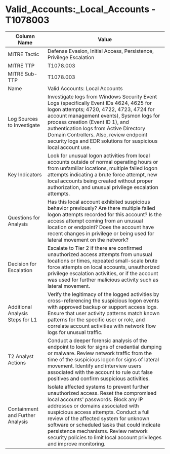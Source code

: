# Valid_Accounts:_Local_Accounts - T1078003

| Column Name | Value |
|-------------|-------|
| MITRE Tactic | Defense Evasion, Initial Access, Persistence, Privilege Escalation |
| MITRE TTP | T1078.003 |
| MITRE Sub-TTP | T1078.003 |
| Name | Valid Accounts: Local Accounts |
| Log Sources to Investigate | Investigate logs from Windows Security Event Logs (specifically Event IDs 4624, 4625 for logon attempts; 4720, 4722, 4723, 4724 for account management events), Sysmon logs for process creation (Event ID 1), and authentication logs from Active Directory Domain Controllers. Also, review endpoint security logs and EDR solutions for suspicious local account use. |
| Key Indicators | Look for unusual logon activities from local accounts outside of normal operating hours or from unfamiliar locations, multiple failed logon attempts indicating a brute force attempt, new local accounts being created without proper authorization, and unusual privilege escalation attempts. |
| Questions for Analysis | Has this local account exhibited suspicious behavior previously? Are there multiple failed logon attempts recorded for this account? Is the access attempt coming from an unusual location or endpoint? Does the account have recent changes in privilege or being used for lateral movement on the network? |
| Decision for Escalation | Escalate to Tier 2 if there are confirmed unauthorized access attempts from unusual locations or times, repeated small-scale brute force attempts on local accounts, unauthorized privilege escalation activities, or if the account was used for further malicious activity such as lateral movement. |
| Additional Analysis Steps for L1 | Verify the legitimacy of the logged activities by cross-referencing the suspicious logon events with approved backup or support access logs. Ensure that user activity patterns match known patterns for the specific user or role, and correlate account activities with network flow logs for unusual traffic. |
| T2 Analyst Actions | Conduct a deeper forensic analysis of the endpoint to look for signs of credential dumping or malware. Review network traffic from the time of the suspicious logon for signs of lateral movement. Identify and interview users associated with the account to rule out false positives and confirm suspicious activities. |
| Containment and Further Analysis | Isolate affected systems to prevent further unauthorized access. Reset the compromised local accounts' passwords. Block any IP addresses or domains associated with suspicious access attempts. Conduct a full review of the affected system for unknown software or scheduled tasks that could indicate persistence mechanisms. Review network security policies to limit local account privileges and improve monitoring. |

